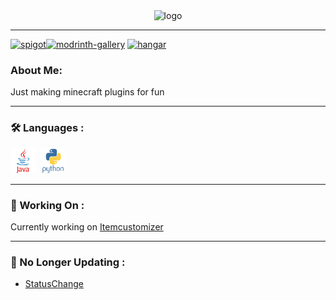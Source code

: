 <div align="center">
  <img alt="logo" src="https://github.com/Vxrpenter/Vxrpenter/assets/110356385/ca62e05a-36da-47fd-95a1-05f11b133422">
</div>

---

[<img alt="spigot" height="56" src="https://cdn.jsdelivr.net/npm/@intergrav/devins-badges@3/assets/cozy-minimal/supported/spigot_vector.svg">](https://www.spigotmc.org/members/vxrpxntxr.1096792/)[<img alt="modrinth-gallery" height="56" src="https://cdn.jsdelivr.net/npm/@intergrav/devins-badges@3/assets/cozy-minimal/documentation/modrinth-gallery_vector.svg">](https://modrinth.com/user/Vxrpenter)
[<img alt="hangar" height="56" src="https://cdn.jsdelivr.net/npm/@intergrav/devins-badges@3/assets/cozy-minimal/available/hangar_vector.svg">](https://hangar.papermc.io/Vxrpenter)

### About Me:
Just making minecraft plugins for fun

---
### 🛠️ Languages :
<img src="https://github.com/devicons/devicon/blob/master/icons/java/java-original-wordmark.svg" title="Java" alt="Java" width="40" height="40"/>&nbsp;
<img src="https://raw.githubusercontent.com/devicons/devicon/55609aa5bd817ff167afce0d965585c92040787a/icons/python/python-original-wordmark.svg" title="Python" alt="Python" width="40" height="40"/>&nbsp;

---

### 🔨 Working On :
Currently working on [Itemcustomizer](https://github.com/Vxrpenter/Itemcustomizer)

---

### 🛑 No Longer Updating :
- [StatusChange](https://github.com/Vxrpenter/StatusChange-Plugin)
